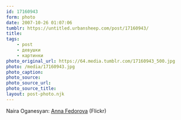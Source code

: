 ```yaml
---
id: 17160943
form: photo
date: 2007-10-26 01:07:06
tumblr: https://untitled.urbansheep.com/post/17160943/
title:
tags:
    - post
    - девушки
    - картинки
photo_original_url: https://64.media.tumblr.com/17160943_500.jpg
photo: /media/17160943.jpg
photo_caption: 
photo_source:
photo_source_url:
photo_source_title:
layout: post-photo.njk
---
```


<p>Naira Oganesyan: <a href="http://www.flickr.com/photos/naira_oganesyan/sets/72157602201194840/">Anna Fedorova</a> (Flickr)</p>

